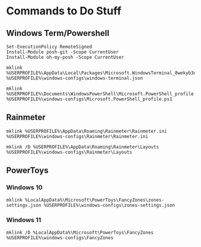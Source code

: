 # Commands to Do Stuff

## Windows Term/Powershell
```
Set-ExecutionPolicy RemoteSigned
Install-Module posh-git -Scope CurrentUser
Install-Module oh-my-posh -Scope CurrentUser
```

```
mklink %USERPROFILE%\AppData\Local\Packages\Microsoft.WindowsTerminal_8wekyb3d8bbwe\LocalState\settings.json %USERPROFILE%\windows-configs\windows-terminal.json
```

```
mklink %USERPROFILE%\Documents\WindowsPowerShell\Microsoft.PowerShell_profile.ps1 %USERPROFILE%\windows-configs\Microsoft.PowerShell_profile.ps1
```

## Rainmeter

```
mklink %USERPROFILE%\AppData\Roaming\Rainmeter\Rainmeter.ini %USERPROFILE%\windows-configs\Rainmeter\Rainmeter.ini
```

```
mklink /D %USERPROFILE%\AppData\Roaming\Rainmeter\Layouts %USERPROFILE%\windows-configs\Rainmeter\Layouts
```

## PowerToys
### Windows 10
```
mklink %LocalAppData%\Microsoft\PowerToys\FancyZones\zones-settings.json %USERPROFILE%\windows-configs\zones-settings.json
```
### Windows 11
```
mklink /D %LocalAppData%\Microsoft\PowerToys\FancyZones %USERPROFILE%\windows-configs\FancyZones
```